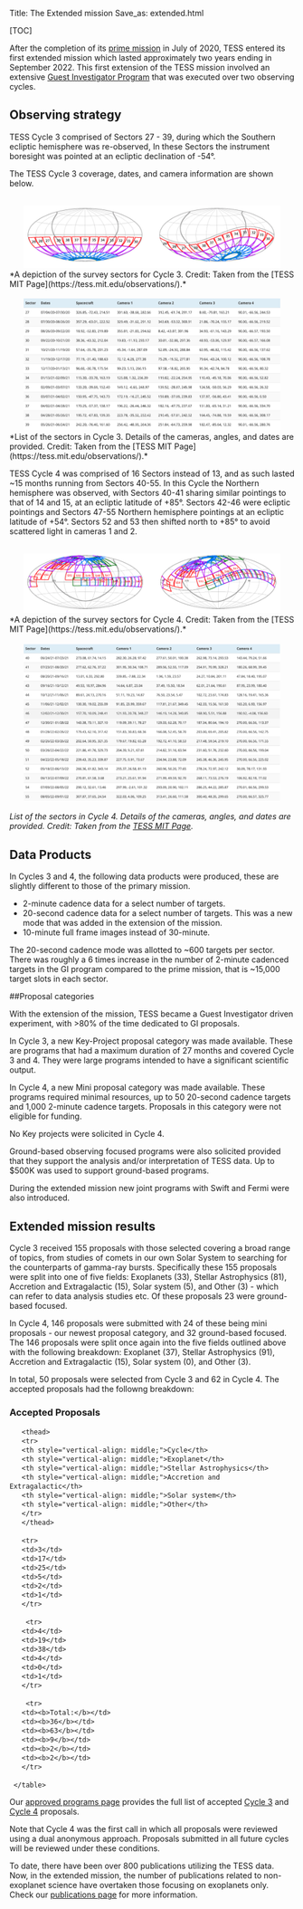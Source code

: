 Title: The Extended mission
Save_as: extended.html

[TOC]

After the completion of its [prime mission](primary.html) in July of 2020, TESS entered its first extended mission which lasted approximately two years ending in September 2022.
This first extension of the TESS mission involved an extensive [Guest Investigator Program](proposing-investigations.html) that was executed over two observing cycles.

## Observing strategy

TESS Cycle 3 comprised of Sectors 27 - 39, during which the Southern ecliptic hemisphere was re-observed, In these Sectors the instrument boresight was pointed at an ecliptic declination of -54°.

The TESS Cycle 3 coverage, dates, and camera information are shown below. 

<center>
<br/>
  <img class="img-responsive" style="max-width:90%;" src="images/Cycle3sectors.png">
<br/>
</center>
*A depiction of the survey sectors for Cycle 3. Credit: Taken from the [TESS MIT Page](https://tess.mit.edu/observations/).*

<center>
<br/>
  <img class="img-responsive" style="max-width:90%;" src="images/Cycle3table.png">
<br/>
</center>
*List of the sectors in Cycle 3. Details of the cameras, angles, and dates are provided. Credit: Taken from the [TESS MIT Page](https://tess.mit.edu/observations/).*

TESS Cycle 4 was comprised of 16 Sectors instead of 13, and as such lasted ~15 months running from Sectors 40-55. In this Cycle the Northern hemisphere was observed, with Sectors 40-41 sharing similar pointings to that of 14 and 15, at an ecliptic latitude of +85°. Sectors 42-46 were ecliptic pointings and Sectors 47-55 Northern hemisphere pointings at an ecliptic latitude of +54°. Sectors 52 and 53 then shifted north to +85° to avoid scattered light in cameras 1 and 2.

<center>
<br/>
  <img class="img-responsive" style="max-width:90%;" src="images/Cycle4sectors.png">
<br/>
</center>
*A depiction of the survey sectors for Cycle 4. Credit: Taken from the [TESS MIT Page](https://tess.mit.edu/observations/).*

<center>
<br/>
  <img class="img-responsive" style="max-width:90%;" src="images/Cycle4table.png">
<br/>
</center>

*List of the sectors in Cycle 4. Details of the cameras, angles, and dates are provided. Credit: Taken from the [TESS MIT Page](https://tess.mit.edu/observations/).*

## Data Products 

In Cycles 3 and 4, the following data products were produced, these are slightly different to those of the primary mission. 

* 2-minute cadence data for a select number of targets.
* 20-second cadence data for a select number of targets. This was a new mode that was added in the extension of the mission.
* 10-minute full frame images instead of 30-minute.

The 20-second cadence mode was allotted to ~600 targets per sector.
There was roughly a 6 times increase in the number of 2-minute cadenced targets in the GI program compared to the prime mission, that is ~15,000 target slots in each sector.

##Proposal categories

With the extension of the mission, TESS became a Guest Investigator driven experiment, with >80% of the time dedicated to GI proposals. 

In Cycle 3, a new Key-Project proposal category was made available. These are programs that had a maximum duration of 27 months and covered Cycle 3 and 4. They were large programs intended to have a significant scientific output.

In Cycle 4, a new Mini proposal category was made available. These programs required minimal resources, up to 50 20-second cadence targets and 1,000 2-minute cadence targets. Proposals in this category were not eligible for funding.

No Key projects were solicited in Cycle 4.

Ground-based observing focused programs were also solicited provided that they support the analysis and/or interpretation of TESS data. Up to $500K was used to support ground-based programs.

During the extended mission new joint programs with Swift and Fermi were also introduced. 

## Extended mission results

Cycle 3 received 155 proposals with those selected covering a broad range of topics, from studies of comets in our own Solar System to searching for the counterparts of gamma-ray bursts. Specifically these 155 proposals were split into one of five fields: Exoplanets (33), Stellar Astrophysics (81), Accretion and Extragalactic (15), Solar system (5), and Other (3) - which can refer to data analysis studies etc. Of these proposals 23 were ground-based focused. 

In Cycle 4, 146 proposals were submitted with 24 of these being mini proposals - our newest proposal category, and 32 ground-based focused. The 146 proposals were split once again into the five fields outlined above with the following breakdown: Exoplanet (37), Stellar Astrophysics (91), Accretion and Extragalactic (15), Solar system (0), and Other (3). 

In total, 50 proposals were selected from Cycle 3 and 62 in Cycle 4. The accepted proposals had the followng breakdown:

<div class="panel panel-primary">
  <div class="panel-heading">
    <h3 class="panel-title">Accepted Proposals</h3>
  </div>

<table class="table table-striped table-hover" style="font-size: 0.77em;">
       <col style="width:20%">
       <col style="width:20%">
       <col style="width:20%">
       <col style="width:20%">

       <thead>
       <tr>
       <th style="vertical-align: middle;">Cycle</th>
       <th style="vertical-align: middle;">Exoplanet</th>
       <th style="vertical-align: middle;">Stellar Astrophysics</th>
       <th style="vertical-align: middle;">Accretion and Extragalactic</th>
       <th style="vertical-align: middle;">Solar system</th>
       <th style="vertical-align: middle;">Other</th>
       </tr>
       </thead>

       <tr>  
       <td>3</td>
       <td>17</td> 
       <td>25</td>
       <td>5</td>
       <td>2</td>
       <td>1</td>
       </tr>
       
        <tr>  
       <td>4</td>
       <td>19</td> 
       <td>38</td>
       <td>4</td>
       <td>0</td>
       <td>1</td>
       </tr>
       
        <tr>  
       <td><b>Total:</b></td>
       <td><b>36</b></td> 
       <td><b>63</b></td>
       <td><b>9</b></td>
       <td><b>2</b></td>
       <td><b>2</b></td>
       </tr>
       
     </table>
</div>
</div>

Our [approved programs page](https://heasarc.gsfc.nasa.gov/docs/tess/approved-programs.html) provides the full list of accepted [Cycle 3]((https://heasarc.gsfc.nasa.gov/docs/tess/approved-programs.html#cycle-3)) and [Cycle 4]((https://heasarc.gsfc.nasa.gov/docs/tess/approved-programs.html#cycle-4)) proposals. 

Note that Cycle 4 was the first call in which all proposals were reviewed using a dual anonymous approach. Proposals submitted in all future cycles will be reviewed under these conditions. 

To date, there have been over 800 publications utilizing the TESS data. Now, in the extended mission, the number of publications related to non-exoplanet science have overtaken those focusing on exoplanets only. Check our [publications page](https://heasarc.gsfc.nasa.gov/docs/tess/publications.html) for more information.



